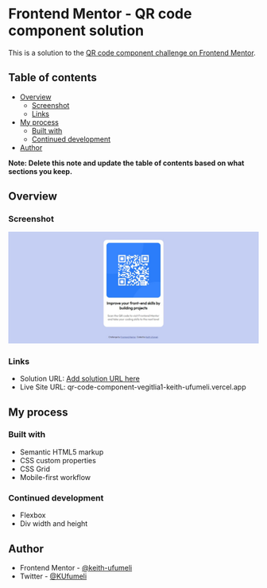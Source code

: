 # Frontend Mentor - QR code component solution

This is a solution to the [QR code component challenge on Frontend Mentor](https://www.frontendmentor.io/challenges/qr-code-component-iux_sIO_H). 

## Table of contents

- [Overview](#overview)
  - [Screenshot](#screenshot)
  - [Links](#links)
- [My process](#my-process)
  - [Built with](#built-with)
  - [Continued development](#continued-development)
- [Author](#author)

**Note: Delete this note and update the table of contents based on what sections you keep.**

## Overview

### Screenshot

![](./screenshot.jpg)


### Links

- Solution URL: [Add solution URL here](https://your-solution-url.com)
- Live Site URL: qr-code-component-vegitlia1-keith-ufumeli.vercel.app

## My process

### Built with

- Semantic HTML5 markup
- CSS custom properties
- CSS Grid
- Mobile-first workflow


### Continued development

- Flexbox 
- Div width and height


## Author

- Frontend Mentor - [@keith-ufumeli](https://www.frontendmentor.io/profile/keith-ufumeli)
- Twitter - [@KUfumeli](https://www.twitter.com/KUfumeli)



